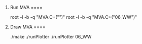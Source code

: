 1. Run MVA
====

    root -l -b -q "MVA.C+(\"<signal>\")"
    root -l -b -q "MVA.C+(\"06_WW\")"


2. Draw MVA
====

    ./make
    ./runPlotter
    ./runPlotter 06_WW
